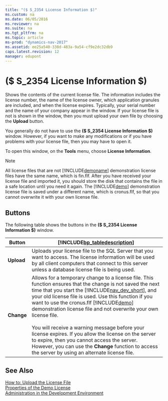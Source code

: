 ```yaml
---
title: "($ S_2354 License Information $)"
ms.custom: na
ms.date: 06/05/2016
ms.reviewer: na
ms.suite: na
ms.tgt_pltfrm: na
ms.topic: article
ms-prod: "dynamics-nav-2017"
ms.assetid: ee25a540-338d-483a-9a54-cf9e2dc32db9
caps.latest.revision: 12
manager: edupont
---
```

# ($ S_2354 License Information $)
Shows the contents of the current license file. The information includes the license number, the name of the license owner, which application granules are included, and when the license expires. Typically, your serial number and the name of your company appear in the window. If your license file is not is shown in the window, then you must upload your own file by choosing the **Upload** button.  

 You generally do not have to use the **\($ S\_2354 License Information $\)** window. However, if you want to make any modifications or if you have problems with your license file, then you may have to open it.  

 To open this window, on the **Tools** menu, choose **License Information**.  

> [!NOTE]  
>  All license files that are not [!INCLUDE[demoname](../includes/demoname_md.md)] demonstration license files have the same name, which is fin.flf. After you have received your license file and imported it, you should store the disk that contains the file in a safe location until you need it again. The [!INCLUDE[demo](../includes/demo_md.md)] demonstration license file is saved under a different name, which is cronus.flf, so that you cannot overwrite it with your own license file.  

## Buttons  
 The following table shows the buttons in the **\($ S\_2354 License Information $\)** window.  

|Button|[!INCLUDE[bp_tabledescription](../includes/bp_tabledescription_md.md)]|  
|------------|---------------------------------------|  
|**Upload**|Uploads your license file to the SQL Server that you want to access. The license information will be used by all client computers that connect to this server unless a database license file is being used.|  
|**Change**|Allows for a temporary change to a license file. This function ensures that the change is not saved the next time that you start the [!INCLUDE[nav_dev_short](../includes/nav_dev_short_md.md)], and your old license file is used. Use this function if you want to use the cronus.flf [!INCLUDE[demo](../includes/demo_md.md)] demonstration license file and not overwrite your own license file.<br /><br /> You will receive a warning message before your license expires. If you allow the license on the server to expire, then you cannot access the server. However, you can use the **Change** function to access the server by using an alternate license file.|  

## See Also  
 [How to: Upload the License File](../How-to:-Upload-the-License-File.md)   
 [Properties of the Demo License](../Properties-of-the-Demo-License.md)   
 [Administration in the Development Environment](../Administration-in-the-Development-Environment.md)
